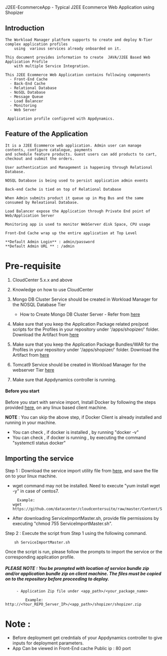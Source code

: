 J2EE-EcommerceApp - Typical J2EE Ecommerce Web Application using Shopizer

## Introduction

    The Workload Manager platform supports to create and deploy N-Tier complex application profiles
        using  various services already onboarded on it.

    This document provides information to create  JAVA/J2EE Based Web Application Profile
        with multiple Service Integration.

    This J2EE Ecommerce Web Application contains following components
	  - Front-End Cache
	  - Back-End Cache
	  - Relational Database 
	  - NoSQL Database
	  - Message Queue
	  - Load Balancer
	  - Monitoring 
	  - Web Server
	  
	 Application profile configured with Appdynamics.

## Feature of the Application

    It is a J2EE Ecommerce web application. Admin user can manage contents, configure catalogue, payments
	and schedule feature products. Guest users can add products to cart, checkout and submit the orders.
	
	User authentication and Management is happening through Relational Database.
	
	NOSQL Database is being used to persist application admin events 
	
	Back-end Cache is tied on top of Relational Database 
	
	When Admin submits product it queue up in Msg Bus and the same consumed by Releational Database.
	
    Load Balancer expose the Application through Private End point of Web/Application Server
	
	Monitoring app is used to monitor WebServer disk Space, CPU usage
	
	Front-End Cache wrap up the entire application at Top Level
 
    **Default Admin Login** : admin/password
	**Default Admin URL ** : /admin
	
# Pre-requisite

   1. CloudCenter 5.x.x and above
   
   2. Knowledge on how to use CloudCenter
   
   3. Mongo DB Cluster Service should be created in Workload Manager for the NOSQL Database Tier 
      - How to Create Mongo DB Cluster Server - Refer from [here](https://github.com/datacenter/cloudcentersuite/tree/master/Content/NoSQL%20Databases/MongoDB%20Cluster)

   4. Make sure that you keep the  Application Package related pre/post scripts for the Profiles in your repository under '<repoistory>/apps/shopizer/' folder. Download the Artifact from [here](https://wwwin-github.cisco.com/CloudCenterSuite/Content-Factory/blob/master/AppProfiles/J2EE-EcommerceApp-Appdynamics/artifacts/shopizer.zip?raw=true) 
   
   5. Make sure that you keep the  Application Package Bundles/WAR for the Profiles in your repository under '<repoistory>/apps/shopizer/' folder.
      Download the Artifact from [here](https://s3.amazonaws.com/contentfactory/apps/shoppingcart/complexapp.war) 
   
   6. Tomcat9 Service should be created in Workload Manager for the webserver Tier  [here](https://wwwin-github.cisco.com/CloudCenterSuite/Content-Factory/tree/master/Web%20Server/Tomcat9) 
   
   7. Make sure that Appdynamics controller is running.
   
#### Before you start
Before you start with service import, Install Docker by following the steps provided [here](https://github.com/datacenter/cloudcentersuite/raw/master/Content/dockerimages/Steps%20for%20Installation%20of%20Docker%20CE%20on%20CentOS7_V2.docx), on any linux based client machine.

**NOTE** : You can skip the above step, if Docker Client is already installed and running in your machine. 
- You can check , if docker is installed , by running "docker -v"
- You can check , if docker is running , by executing the command "systemctl status docker"

## Importing the service

Step 1 : Download the service import utility file  from [here](https://raw.githubusercontent.com/datacenter/cloudcentersuite/master/Content/Scripts/ServiceImportMaster.sh), and save the file on to your linux machine.
- wget command may not be installed. Need to execute "yum install wget -y" in case of centos7.

	    Example: 
      wget https://github.com/datacenter/cloudcentersuite/raw/master/Content/Scripts/ServiceImportMaster.sh
				
- After downloading ServiceImportMaster.sh, provide file permissions by executing "chmod 755 ServiceImportMaster.sh".

Step 2 : Execute the script from Step 1 using the following command.

        sh ServiceImportMaster.sh

Once the script is run, please follow the prompts to import the service or the corresponding application profile.


##### PLEASE NOTE : You be prompted with location of service bundle zip and/or application bundle zip on client machine. The files must be copied on to the repository before proceeding to deploy.

    
         - Application Zip file under <app_path>/<your_package_name>
            
             Example: http://<Your_REPO_Server_IP>/<app_path>/shopizer/shopizer.zip
			 
# Note :
  -  Before deployment get credntials of your Appdynamics controller to give inputs for deployment parameters. 
  -  App Can be viewed in Front-End cache Public ip : 80 port
